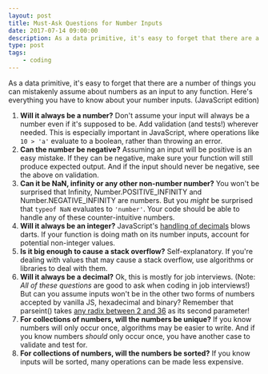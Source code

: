 ```yaml
---
layout: post
title: Must-Ask Questions for Number Inputs
date: 2017-07-14 09:00:00
description: As a data primitive, it's easy to forget that there are a number of things you can mistakenly assume about numbers as an input to any function. Here are (all?) the questions you have to ask.
type: post
tags:
    - coding
---
```

As a data primitive, it's easy to forget that there are a number of things you can mistakenly assume about numbers as an input to any function. Here's everything you have to know about your number inputs. (JavaScript edition)

1. **Will it always be a number?** Don't assume your input will always be a number even if it's supposed to be. Add validation (and tests!) wherever needed. This is especially important in JavaScript, where operations like `10 > 'a'` evaluate to a boolean, rather than throwing an error.
1. **Can the number be negative?** Assuming an input will be positive is an easy mistake. If they can be negative, make sure your function will still produce expected output. And if the input should never be negative, see the above on validation.
1. **Can it be NaN, infinity or any other non-number number?** You won't be surprised that Infinity, Number.POSITIVE_INFINITY and Number.NEGATIVE_INFINITY are numbers. But you *might* be surprised that `typeof NaN` evaluates to `'number'`. Your code should be able to handle any of these counter-intuitive numbers.
1. **Will it always be an integer?** JavaScript's [handling of decimals](https://stackoverflow.com/questions/10473994/javascript-adding-decimal-numbers-issue) blows darts. If your function is doing math on its number inputs, account for potential non-integer values.
1. **Is it big enough to cause a stack overflow?** Self-explanatory. If you're dealing with values that may cause a stack overflow, use algorithms or libraries to deal with them.
1. **Will it always be a decimal?** Ok, this is mostly for job interviews. (Note: *All of these questions* are good to ask when coding in job interviews!) But can you assume inputs won't be in the other two forms of numbers accepted by vanilla JS, hexadecimal and binary? Remember that parseint() takes [any radix between 2 and 36](https://developer.mozilla.org/en-US/docs/Web/JavaScript/Reference/Global_Objects/parseInt) as its second parameter!
1. **For collections of numbers, will the numbers be unique?** If you know numbers will only occur once, algorithms may be easier to write. And if you know numbers *should* only occur once, you have another case to validate and test for.
1. **For collections of numbers, will the numbers be sorted?** If you know inputs will be sorted, many operations can be made less expensive.
